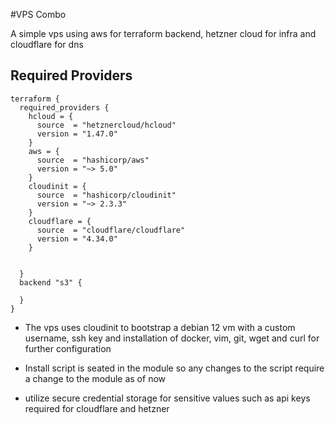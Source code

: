 #VPS Combo


A simple vps using aws for terraform backend, hetzner cloud for infra and cloudflare for dns


## Required Providers

```
terraform {
  required_providers {
    hcloud = {
      source  = "hetznercloud/hcloud"
      version = "1.47.0"
    }
    aws = {
      source  = "hashicorp/aws"
      version = "~> 5.0"
    }
    cloudinit = {
      source  = "hashicorp/cloudinit"
      version = "~> 2.3.3"
    }
    cloudflare = {
      source  = "cloudflare/cloudflare"
      version = "4.34.0"
    }


  }
  backend "s3" {

  }
}
```

- The vps uses cloudinit to bootstrap a debian 12 vm with a custom username, ssh key and installation of docker, vim, git, wget and curl for further configuration

- Install script is seated in the module so any changes to the script require a change to the module as of now

- utilize secure credential storage for sensitive values such as api keys required for cloudflare and hetzner

